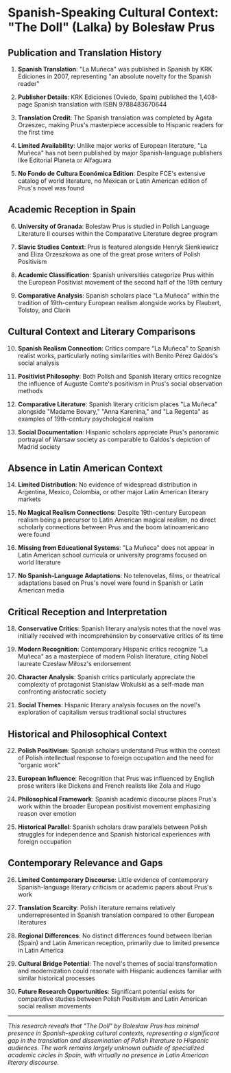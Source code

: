 # Spanish-Speaking Cultural Context: "The Doll" (Lalka) by Bolesław Prus

## Publication and Translation History

1. **Spanish Translation**: "La Muñeca" was published in Spanish by KRK Ediciones in 2007, representing "an absolute novelty for the Spanish reader"

2. **Publisher Details**: KRK Ediciones (Oviedo, Spain) published the 1,408-page Spanish translation with ISBN 9788483670644

3. **Translation Credit**: The Spanish translation was completed by Agata Orzeszec, making Prus's masterpiece accessible to Hispanic readers for the first time

4. **Limited Availability**: Unlike major works of European literature, "La Muñeca" has not been published by major Spanish-language publishers like Editorial Planeta or Alfaguara

5. **No Fondo de Cultura Económica Edition**: Despite FCE's extensive catalog of world literature, no Mexican or Latin American edition of Prus's novel was found

## Academic Reception in Spain

6. **University of Granada**: Bolesław Prus is studied in Polish Language Literature II courses within the Comparative Literature degree program

7. **Slavic Studies Context**: Prus is featured alongside Henryk Sienkiewicz and Eliza Orzeszkowa as one of the great prose writers of Polish Positivism

8. **Academic Classification**: Spanish universities categorize Prus within the European Positivist movement of the second half of the 19th century

9. **Comparative Analysis**: Spanish scholars place "La Muñeca" within the tradition of 19th-century European realism alongside works by Flaubert, Tolstoy, and Clarín

## Cultural Context and Literary Comparisons

10. **Spanish Realism Connection**: Critics compare "La Muñeca" to Spanish realist works, particularly noting similarities with Benito Pérez Galdós's social analysis

11. **Positivist Philosophy**: Both Polish and Spanish literary critics recognize the influence of Auguste Comte's positivism in Prus's social observation methods

12. **Comparative Literature**: Spanish literary criticism places "La Muñeca" alongside "Madame Bovary," "Anna Karenina," and "La Regenta" as examples of 19th-century psychological realism

13. **Social Documentation**: Hispanic scholars appreciate Prus's panoramic portrayal of Warsaw society as comparable to Galdós's depiction of Madrid society

## Absence in Latin American Context

14. **Limited Distribution**: No evidence of widespread distribution in Argentina, Mexico, Colombia, or other major Latin American literary markets

15. **No Magical Realism Connections**: Despite 19th-century European realism being a precursor to Latin American magical realism, no direct scholarly connections between Prus and the boom latinoamericano were found

16. **Missing from Educational Systems**: "La Muñeca" does not appear in Latin American school curricula or university programs focused on world literature

17. **No Spanish-Language Adaptations**: No telenovelas, films, or theatrical adaptations based on Prus's novel were found in Spanish or Latin American media

## Critical Reception and Interpretation

18. **Conservative Critics**: Spanish literary analysis notes that the novel was initially received with incomprehension by conservative critics of its time

19. **Modern Recognition**: Contemporary Hispanic critics recognize "La Muñeca" as a masterpiece of modern Polish literature, citing Nobel laureate Czesław Miłosz's endorsement

20. **Character Analysis**: Spanish critics particularly appreciate the complexity of protagonist Stanisław Wokulski as a self-made man confronting aristocratic society

21. **Social Themes**: Hispanic literary analysis focuses on the novel's exploration of capitalism versus traditional social structures

## Historical and Philosophical Context

22. **Polish Positivism**: Spanish scholars understand Prus within the context of Polish intellectual response to foreign occupation and the need for "organic work"

23. **European Influence**: Recognition that Prus was influenced by English prose writers like Dickens and French realists like Zola and Hugo

24. **Philosophical Framework**: Spanish academic discourse places Prus's work within the broader European positivist movement emphasizing reason over emotion

25. **Historical Parallel**: Spanish scholars draw parallels between Polish struggles for independence and Spanish historical experiences with foreign occupation

## Contemporary Relevance and Gaps

26. **Limited Contemporary Discourse**: Little evidence of contemporary Spanish-language literary criticism or academic papers about Prus's work

27. **Translation Scarcity**: Polish literature remains relatively underrepresented in Spanish translation compared to other European literatures

28. **Regional Differences**: No distinct differences found between Iberian (Spain) and Latin American reception, primarily due to limited presence in Latin America

29. **Cultural Bridge Potential**: The novel's themes of social transformation and modernization could resonate with Hispanic audiences familiar with similar historical processes

30. **Future Research Opportunities**: Significant potential exists for comparative studies between Polish Positivism and Latin American social realism movements

---

*This research reveals that "The Doll" by Bolesław Prus has minimal presence in Spanish-speaking cultural contexts, representing a significant gap in the translation and dissemination of Polish literature to Hispanic audiences. The work remains largely unknown outside of specialized academic circles in Spain, with virtually no presence in Latin American literary discourse.*